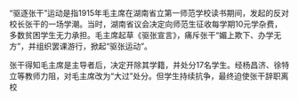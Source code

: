 “驱逐张干”运动是指1915年毛主席在湖南省立第一师范学校读书期间，发起的反对校长张干的一场学潮。当时，湖南省议会决定向师范生征收每学期10元学杂费，多数贫困学生无力承担。毛主席起草《驱张宣言》，痛斥张干“媚上欺下、办学无方”，并组织罢课游行，掀起“驱张运动”。

张干得知毛主席是主导者后，决定开除其学籍，并处分17名学生。经杨昌济、徐特立等教师力阻，对毛主席改为“大过”处分。但学生持续抗争，最终迫使张干辞职离校